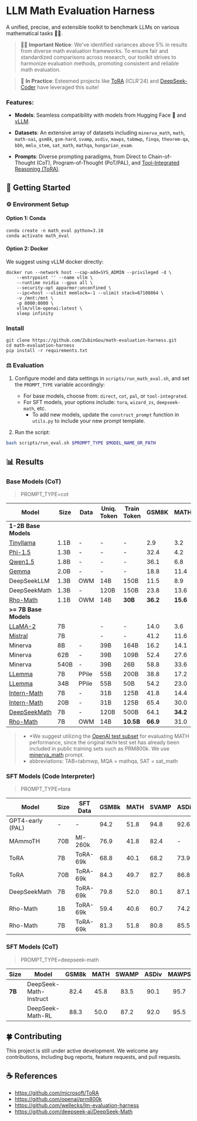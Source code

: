 # LLM Math Evaluation Harness

A unified, precise, and extensible toolkit to benchmark LLMs on various mathematical tasks 🧮✨.

> 🔴🚀 **Important Notice**: We've identified variances above 5% in results from diverse math evaluation frameworks. To ensure fair and standardized comparisons across research, our toolkit strives to harmonize evaluation methods, promoting consistent and reliable math evaluation.

> 🌟 **In Practice**: Esteemed projects like [ToRA](https://github.com/microsoft/ToRA) (ICLR'24) and [DeepSeek-Coder](https://github.com/deepseek-ai/DeepSeek-Coder/tree/main/Evaluation/PAL-Math) have leveraged this suite!

### Features:

- **Models**: Seamless compatibility with models from Hugging Face 🤗 and [vLLM](https://github.com/vllm-project/vllm).

- **Datasets**: An extensive array of datasets including `minerva_math`, `math`, `math-oai`, `gsm8k`, `gsm-hard`, `svamp`, `asdiv`, `mawps`, `tabmwp`, `finqa`, `theorem-qa`, `bbh`, `mmlu_stem`, `sat_math`, `mathqa`, `hungarian_exam`.

- **Prompts**: Diverse prompting paradigms, from Direct to Chain-of-Thought (CoT), Program-of-Thought (PoT/PAL), and [Tool-Integrated Reasoning (ToRA)](https://github.com/microsoft/ToRA).


## 🚀 Getting Started

### ⚙️ Environment Setup

#### Option 1: Conda

```
conda create -n math_eval python=3.10
conda activate math_eval
```

#### Option 2: Docker

We suggest using vLLM docker directly:

```
docker run --network host --cap-add=SYS_ADMIN --privileged -d \
    --entrypoint '' --name vllm \
    --runtime nvidia --gpus all \
    --security-opt apparmor:unconfined \
    --ipc=host --ulimit memlock=-1 --ulimit stack=67108864 \
    -v /mnt:/mnt \
    -p 8000:8000 \
    vllm/vllm-openai:latest \
    sleep infinity
```

### Install

```
git clone https://github.com/ZubinGou/math-evaluation-harness.git
cd math-evaluation-harness
pip install -r requirements.txt
```

### ⚖️ Evaluation

1. Configure model and data settings in `scripts/run_math_eval.sh`, and set the `PROMPT_TYPE` variable accordingly:
   - For base models, choose from: `direct`, `cot`, `pal`, or `tool-integrated`.
   - For SFT models, your options include: `tora`, `wizard_zs`, `deepseek-math`, etc.
     - To add new models, update the `construct_prompt` function in `utils.py` to include your new prompt template.
  
2. Run the script:

```bash  
bash scripts/run_eval.sh $PROMPT_TYPE $MODEL_NAME_OR_PATH
```


## 📊 Results

### Base Models (CoT)

> PROMPT_TYPE=cot

| Model                                                         | Size | Data   | Uniq. Token | Train Token | GSM8K | MATH* | SVAMP | ASDiv | MAWPS | TAB   | MQA  | MMLU STEM | SAT | AVG  |
|---------------------------------------------------------------|--------------------------|--------|--------------|------------|-------|----------------|-------|-------|-------|-------|------|-----------|----------------|------|
| **1-2B Base Models**                                          |                          |        |              |            |       |                |       |       |       |       |      |           |                |      |
| [Tinyllama](https://huggingface.co/Tinyllama/Tinyllama-1.1B-intermediate-step-1431k-3T) | 1.1B                     | -      | -            | -          | 2.9   | 3.2            | 11.0  | 18.1  | 20.4  | 12.5  | 14.6 | 16.1      | 21.9           | 13.4 |
| [Phi-1.5](https://huggingface.co/microsoft/phi-1_5)            | 1.3B                     | -      | -            | -          | 32.4  | 4.2            | 43.4  | 53.1  | 66.2  | 24.4  | 14.3 | 21.8      | 18.8           | 31.0 |
| [Qwen1.5](https://huggingface.co/Qwen/Qwen1.5-1.8B)            | 1.8B                     | -      | -            | -          | 36.1 | 6.8            | 48.5 | 63.6 | 79.0 | 29.2  | 25.1 | 31.3      | 40.6           | 40.0 |
| [Gemma](https://huggingface.co/google/gemma-2b)                | 2.0B                     | -      | -            | -          | 18.8  | 11.4           | 38.0  | 56.6  | 72.5  | **36.9** | 26.8 | **34.4**  | 50.0           | 38.4 |
| DeepSeekLLM                                                   | 1.3B                     | OWM    | 14B          | 150B       | 11.5  | 8.9            | -     | -     | -     | -     | -    | 29.6      | 31.3           | -    |
| DeepSeekMath                                                  | 1.3B                     | -      | 120B         | 150B       | 23.8  | 13.6       | -     | -     | -     | -     | -    | 33.1  | **56.3**      | -    |
| [Rho-Math](https://huggingface.co/microsoft/rho-math-1b-v0.1)                                                 | 1.1B                     | OWM    | 14B          | **30B**    | **36.2** | **15.6**       | **52.1** | **67.0** | **83.9** | 29.0 | **32.5** | 23.3  | 28.1      | **40.9** |
| **>= 7B Base Models**                                      |                          |        |              |            |       |                |       |       |       |       |      |           |                |      |
| [LLaMA-2](https://huggingface.co/meta-llama/Llama-2-7b-hf)    | 7B                       |        | -            | -          | 14.0  | 3.6            | 39.5  | 51.7  | 63.5  | 30.9  | 12.4 | 32.7      | 34.4           | 31.4 |
| [Mistral](https://huggingface.co/mistralai/Mistral-7B-v0.1)  | 7B                       |        | -            | -          | 41.2  | 11.6           | 64.7  | 68.5  | 87.5  | 52.9  | 33.0 | 49.5      | 59.4           | 52.0 |
| Minerva                                                       | 8B                       | -      | 39B          | 164B       | 16.2  | 14.1           | -     | -     | -     | -     | -    | 35.6      | -              | -    |
| Minerva                                                       | 62B                      | -      | 39B          | 109B       | 52.4  | 27.6           | -     | -     | -     | -     | -    | 53.9      | -              | -    |
| Minerva                                                       | 540B                     | -      | 39B          | 26B        | 58.8  | 33.6       | -     | -     | -     | -     | -    | **63.9**  | -              | -    |
| [LLemma](https://huggingface.co/EleutherAI/llemma_7b)         | 7B                       | PPile  | 55B          | 200B       | 38.8  | 17.2           | 56.1  | 69.1  | 82.4  | 48.7  | 41.0 | 45.4      | 59.4           | 50.9 |
| [LLemma](https://huggingface.co/EleutherAI/llemma_34b)        | 34B                      | PPile  | 55B          | 50B        | 54.2  | 23.0           | 67.9  | 75.7 | 90.1 | 57.0  | 49.8 | 54.7      | 68.8           | 60.1 |
| [Intern-Math](https://huggingface.co/internlm/internlm2-math-base-7b)     | 7B                       | -      | 31B          | 125B       | 41.8  | 14.4           | 61.6  | 66.8  | 83.7  | 50.0  | 57.3 | 24.8      | 37.5           | 48.7 |
| [Intern-Math](https://huggingface.co/internlm/internlm2-math-base-20b)    | 20B                      | -      | 31B          | 125B       | 65.4 | 30.0       | 75.7 | 79.3  | **94.0** | 50.9  | 38.5 | 53.1      | 71.9           | 62.1 |
| [DeepSeekMath](https://huggingface.co/deepseek-ai/deepseek-math-7b-base) | 7B                       | -      | 120B         | 500B       | 64.1 | **34.2**       | 74.0 | **83.9** | 92.4 | **63.4** | **62.4** | 56.4      | **84.4**      | **68.4** |
| [Rho-Math](https://huggingface.co/microsoft/rho-math-7b-v0.1)                                                 | 7B                       | OWM    | 14B          | **10.5B**  | **66.9** | 31.0       | **77.8** | 79.0 | 93.9 | 49.9 | 58.7 | 54.6  | **84.4**      | 66.2 |


> - *We suggest utilizing the [OpenAI test subset](https://github.com/openai/prm800k) for evaluating MATH performance, since the original `MATH` test set has already been included in public training sets such as PRM800k. We use [minerva_math](/prompts/cot/minerva_math.md) prompt.
> - abbreviations: TAB=tabmwp, MQA = mathqa, SAT = sat_math


### SFT Models (Code Interpreter)

> PROMPT_TYPE=tora

| Model            | Size | SFT Data | GSM8k | MATH | SVAMP | ASDiv | MAWPS | TAB | GSM-Hard | AVG  |
|------------------|------|----------|-------|------|-------|-------|-------|-----|----------|------|
| GPT4-early (PAL) | -    | -        | 94.2  | 51.8 | 94.8  | 92.6  | 97.7  | 95.9| 77.6     | 86.4 |
| MAmmoTH          | 70B           | MI-260k            | 76.9           | 41.8           | 82.4           | -              | -              | -            | -              | -            |
| ToRA             | 7B            | ToRA-69k           | 68.8           | 40.1           | 68.2           | 73.9           | 88.8           | 42.4         | 54.6           | 62.4         |
| ToRA             | 70B           | ToRA-69k           | 84.3           | 49.7           | 82.7           | 86.8           | 93.8           | 74.0         | 67.2           | 76.9         |
| DeepSeekMath     | 7B            | ToRA-69k           | 79.8           | 52.0           | 80.1           | 87.1           | 93.8           | 85.8         | 63.1           | 77.4         |
| Rho-Math    | 1B            | ToRA-69k           | 59.4      | 40.6      | 60.7      | 74.2      | 88.6      | 26.7     | 48.1      | 56.9     |
| Rho-Math    | 7B            | ToRA-69k           | 81.3      | 51.8      | 80.8      | 85.5      | 94.5      | 70.1     | 63.1      | 75.3     |


### SFT Models (CoT)

> PROMPT_TYPE=deepseek-math

| Size     | Model                  | GSM8k | MATH | SWAMP | ASDiv | MAWPS |  AVG |
|----------|------------------------|:-----:|:--------:|:-----:|:-----:|:-----:|:-----:|
| **7B**   | DeepSeek-Math-Instruct | 82.4  |   45.8   | 83.5  | 90.1  | 95.7  | 79.5  |
|          | DeepSeek-Math-RL       | 88.3  |   50.0   | 87.2  | 92.0  | 95.5  | 82.6  |


## 🍀 Contributing

This project is still under active development. We welcome any contributions, including bug reports, feature requests, and pull requests.


## ☕️ References

- https://github.com/microsoft/ToRA
- https://github.com/openai/prm800k
- https://github.com/wellecks/lm-evaluation-harness
- https://github.com/deepseek-ai/DeepSeek-Math
